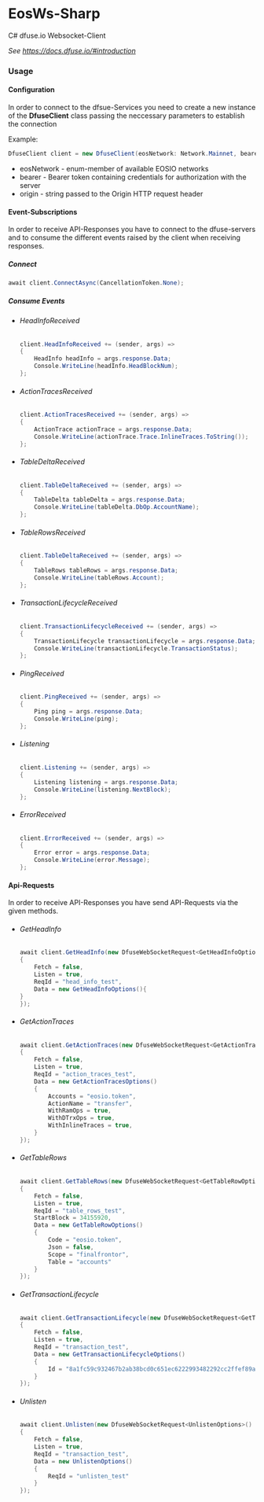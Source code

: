 # EosWs-Sharp
C# dfuse.io Websocket-Client

*See https://docs.dfuse.io/#introduction*
  

### Usage

#### Configuration 

In order to connect to the dfsue-Services you need to create a new instance of the **DfuseClient** class passing the neccessary parameters to establish the connection

Example: 

```csharp
DfuseClient client = new DfuseClient(eosNetwork: Network.Mainnet, bearer: "your-bearer-token", origin: "your-origin");
```
* eosNetwork - enum-member of available EOSIO networks
* bearer - Bearer token containing credentials for authorization with the server
* origin - string passed to the Origin HTTP request header

#### Event-Subscriptions

In order to receive API-Responses you have to connect to the dfuse-servers and to consume the different events raised by the client when receiving responses.

##### Connect
```csharp
await client.ConnectAsync(CancellationToken.None);
```


##### Consume Events

* ###### HeadInfoReceived
	```csharp
	client.HeadInfoReceived += (sender, args) =>
	{
		HeadInfo headInfo = args.response.Data;
		Console.WriteLine(headInfo.HeadBlockNum);
	};
	```

* ###### ActionTracesReceived
	```csharp
	client.ActionTracesReceived += (sender, args) =>
	{
        ActionTrace actionTrace = args.response.Data;
        Console.WriteLine(actionTrace.Trace.InlineTraces.ToString());
	};
	```

* ###### TableDeltaReceived
	```csharp
	client.TableDeltaReceived += (sender, args) =>
	{
		TableDelta tableDelta = args.response.Data;
		Console.WriteLine(tableDelta.DbOp.AccountName);
	};
	```

* ###### TableRowsReceived
	```csharp
	client.TableDeltaReceived += (sender, args) =>
	{
		TableRows tableRows = args.response.Data;
		Console.WriteLine(tableRows.Account);
	};
	```

* ###### TransactionLifecycleReceived
	```csharp
	client.TransactionLifecycleReceived += (sender, args) =>
	{
		TransactionLifecycle transactionLifecycle = args.response.Data;
		Console.WriteLine(transactionLifecycle.TransactionStatus);
	};
	```

* ###### PingReceived
	```csharp
	client.PingReceived += (sender, args) =>
	{
		Ping ping = args.response.Data;
		Console.WriteLine(ping);
	};
	```

* ###### Listening
	```csharp
	client.Listening += (sender, args) =>
	{
        Listening listening = args.response.Data;
        Console.WriteLine(listening.NextBlock);
	};
	```

* ###### ErrorReceived
	```csharp
	client.ErrorReceived += (sender, args) =>
	{
		Error error = args.response.Data;
		Console.WriteLine(error.Message);
	};
	```


#### Api-Requests
In order to receive API-Responses you have send API-Requests via the given methods.

  * ###### GetHeadInfo
	```csharp
	await client.GetHeadInfo(new DfuseWebSocketRequest<GetHeadInfoOptions>()
	{
		Fetch = false,
		Listen = true,
		ReqId = "head_info_test",
		Data = new GetHeadInfoOptions(){	
	}
	});
	```

  * ###### GetActionTraces
	```csharp
    await client.GetActionTraces(new DfuseWebSocketRequest<GetActionTracesOptions>()
    {
        Fetch = false,
        Listen = true,
        ReqId = "action_traces_test",
        Data = new GetActionTracesOptions()
        {
            Accounts = "eosio.token",
            ActionName = "transfer",
            WithRamOps = true,
            WithDTrxOps = true,
            WithInlineTraces = true,
        }
    });
	```

  * ###### GetTableRows
	```csharp
	await client.GetTableRows(new DfuseWebSocketRequest<GetTableRowOptions>()
	{
		Fetch = false,
		Listen = true,
		ReqId = "table_rows_test",
		StartBlock = 34155920,                
		Data = new GetTableRowOptions()
		{
			Code = "eosio.token",
			Json = false,
			Scope = "finalfrontor",
			Table = "accounts"
		}
	});
	```

  * ###### GetTransactionLifecycle
	```csharp
    await client.GetTransactionLifecycle(new DfuseWebSocketRequest<GetTransactionLifecycleOptions>()
    {
        Fetch = false,
        Listen = true,
        ReqId = "transaction_test",
        Data = new GetTransactionLifecycleOptions()
        {
            Id = "8a1fc59c932467b2ab38bcd0c651ec6222993482292cc2ffef89a9025e7b841b"
        }
    });
	```

  * ###### Unlisten
	```csharp
    await client.Unlisten(new DfuseWebSocketRequest<UnlistenOptions>()
    {
        Fetch = false,
        Listen = true,
        ReqId = "transaction_test",
        Data = new UnlistenOptions()
        {
            ReqId = "unlisten_test"
        }
    });
	```